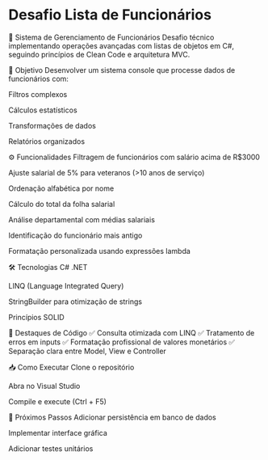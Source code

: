 # Desafio Lista de Funcionários

🏢 Sistema de Gerenciamento de Funcionários
Desafio técnico implementando operações avançadas com listas de objetos em C#, seguindo princípios de Clean Code e arquitetura MVC.

🎯 Objetivo
Desenvolver um sistema console que processe dados de funcionários com:

Filtros complexos

Cálculos estatísticos

Transformações de dados

Relatórios organizados

⚙️ Funcionalidades
Filtragem de funcionários com salário acima de R$3000

Ajuste salarial de 5% para veteranos (>10 anos de serviço)

Ordenação alfabética por nome

Cálculo do total da folha salarial

Análise departamental com médias salariais

Identificação do funcionário mais antigo

Formatação personalizada usando expressões lambda

🛠️ Tecnologias
C# .NET

LINQ (Language Integrated Query)

StringBuilder para otimização de strings

Princípios SOLID


📌 Destaques de Código
✅ Consulta otimizada com LINQ
✅ Tratamento de erros em inputs
✅ Formatação profissional de valores monetários
✅ Separação clara entre Model, View e Controller

📥 Como Executar
Clone o repositório

Abra no Visual Studio

Compile e execute (Ctrl + F5)

🌟 Próximos Passos
Adicionar persistência em banco de dados

Implementar interface gráfica

Adicionar testes unitários